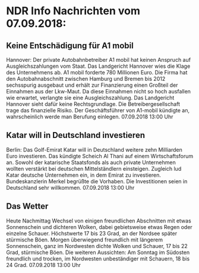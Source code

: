 # NDR Info Nachrichten vom 07.09.2018:


## Keine Entschädigung für A1 mobil
Hannover:	Der private Autobahnbetreiber A1 mobil hat keinen Anspruch auf Ausgleichszahlungen vom Staat. Das Landgericht Hannover wies die Klage des Unternehmens ab. A1 mobil forderte 780 Millionen Euro. Die Firma hat den Autobahnabschnitt zwischen Hamburg und Bremen bis 2012 sechsspurig ausgebaut und erhält zur Finanzierung einen Großteil der Einnahmen aus der Lkw-Maut. Da diese Einnahmen nicht so hoch ausfallen wie erwartet, verlangte sie eine Ausgleichszahlung. Das Landgericht Hannover sieht dafür keine Rechtsgrundlage. Die Betreibergesellschaft trage das finanzielle Risiko. Der Geschäftsführer von A1-mobil kündigte an, wahrscheinlich werde man Berufung einlegen. 07.09.2018 13:00 Uhr 

## Katar will in Deutschland investieren
Berlin: Das Golf-Emirat Katar will in Deutschland weitere zehn Milliarden Euro investieren. Das kündigte Scheich Al Thani auf einem Wirtschaftsforum an. Sowohl der katarische Staatsfonds als auch private Unternehmen wollten verstärkt bei deutschen Mittelständlern einsteigen. Zugleich lud Katar deutsche Unternehmen ein, in dem Emirat zu investieren. Bundeskanzlerin Merkel begrüßte die Vorhaben. Die Investitionen seien in Deutschland sehr willkommen. 07.09.2018 13:00 Uhr 

## Das Wetter
Heute Nachmittag Wechsel von einigen freundlichen Abschnitten mit etwas Sonnenschein und dichteren Wolken, dabei gebietsweise etwas Regen oder einzelne Schauer. Höchstwerte 17 bis 23 Grad, an der Nordsee später stürmische Böen. Morgen überwiegend freundlich mit längerem Sonnenschein, ganz im Nordwesten dichte Wolken und Schauer, 17 bis 22 Grad, stürmische Böen. Die weiteren Aussichten: Am Sonntag im Südosten freundlich und trocken, im Nordwesten unbeständiger mit Schauern, 18 bis 24 Grad. 07.09.2018 13:00 Uhr 
